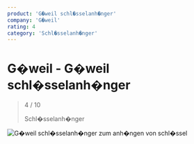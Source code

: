 ```yaml
---
product: 'G�weil schl�sselanh�nger'
company: 'G�weil'
rating: 4
category: 'Schl�sselanh�nger'
---
```


# G�weil - G�weil schl�sselanh�nger
>
> 4 / 10
>
> Schl�sselanh�nger

![G�weil schl�sselanh�nger](assets\g�weil-g�weil-schl�sselanh�nger-50219ab1-1d66-4dc8-b24f-8a4058815df4.jpg)
zum anh�ngen von schl�ssel
